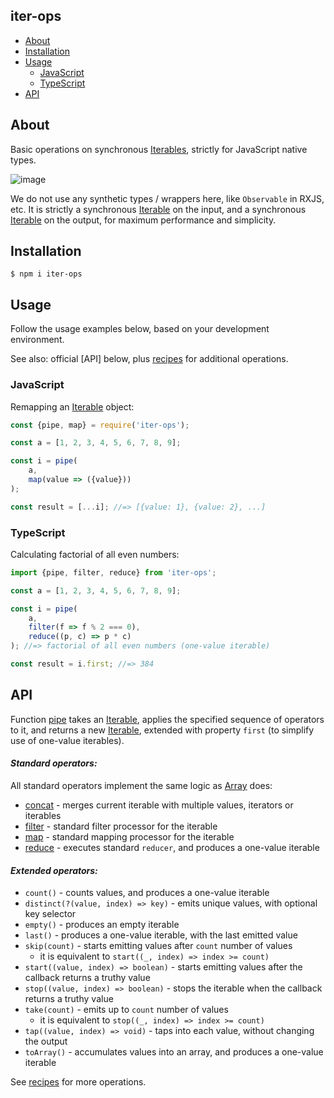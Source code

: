 iter-ops
--------

* [About](#about)
* [Installation](#installation)
* [Usage](#usage)
    * [JavaScript](#javascript)
    * [TypeScript](#typescript)
* [API](#api)

## About

Basic operations on synchronous [Iterables], strictly for JavaScript native types.

![image](https://user-images.githubusercontent.com/5108906/142058291-b39d7226-56a4-4df0-8dc1-2ff2c6c18f10.png)

We do not use any synthetic types / wrappers here, like `Observable` in RXJS, etc. It is strictly a
synchronous [Iterable]
on the input, and a synchronous [Iterable] on the output, for maximum performance and simplicity.

## Installation

```
$ npm i iter-ops
```

## Usage

Follow the usage examples below, based on your development environment.

See also: official [API] below, plus [recipes] for additional operations.

### JavaScript

Remapping an [Iterable] object:

```js
const {pipe, map} = require('iter-ops');

const a = [1, 2, 3, 4, 5, 6, 7, 8, 9];

const i = pipe(
    a,
    map(value => ({value}))
);

const result = [...i]; //=> [{value: 1}, {value: 2}, ...]
```

### TypeScript

Calculating factorial of all even numbers:

```ts
import {pipe, filter, reduce} from 'iter-ops';

const a = [1, 2, 3, 4, 5, 6, 7, 8, 9];

const i = pipe(
    a,
    filter(f => f % 2 === 0),
    reduce((p, c) => p * c)
); //=> factorial of all even numbers (one-value iterable)

const result = i.first; //=> 384 
```

## API

Function [pipe] takes an [Iterable], applies the specified sequence of operators to it, and returns a new [Iterable],
extended with property `first` (to simplify use of one-value iterables).

#### <i>Standard operators:</i>

All standard operators implement the same logic as [Array] does:

* [concat] - merges current iterable with multiple values, iterators or iterables
* [filter] - standard filter processor for the iterable
* [map] - standard mapping processor for the iterable
* [reduce] - executes standard `reducer`, and produces a one-value iterable

#### <i>Extended operators:</i>

* `count()` - counts values, and produces a one-value iterable
* `distinct(?(value, index) => key)` - emits unique values, with optional key selector
* `empty()` - produces an empty iterable
* `last()` - produces a one-value iterable, with the last emitted value
* `skip(count)` - starts emitting values after `count` number of values
    - it is equivalent to `start((_, index) => index >= count)`
* `start((value, index) => boolean)` - starts emitting values after the callback returns a truthy value
* `stop((value, index) => boolean)` - stops the iterable when the callback returns a truthy value
* `take(count)` - emits up to `count` number of values
    - it is equivalent to `stop((_, index) => index >= count)`
* `tap((value, index) => void)` - taps into each value, without changing the output
* `toArray()` - accumulates values into an array, and produces a one-value iterable

See [recipes] for more operations.

[Iterable]:https://javascript.info/iterable

[Iterables]:https://javascript.info/iterable

[Array]:https://developer.mozilla.org/en-US/docs/Web/JavaScript/Reference/Global_Objects/Array

[concat]:https://developer.mozilla.org/en-US/docs/Web/JavaScript/Reference/Global_Objects/Array/concat

[filter]:https://developer.mozilla.org/en-US/docs/Web/JavaScript/Reference/Global_Objects/Array/filter

[map]:https://developer.mozilla.org/en-US/docs/Web/JavaScript/Reference/Global_Objects/Array/map

[reduce]:https://developer.mozilla.org/en-US/docs/Web/JavaScript/Reference/Global_Objects/Array/Reduce

[WiKi]:https://github.com/vitaly-t/iter-ops/wiki

[pipe]:https://github.com/vitaly-t/iter-ops/blob/main/src/pipe.ts

[recipes]:https://github.com/vitaly-t/iter-ops/wiki/recipes
